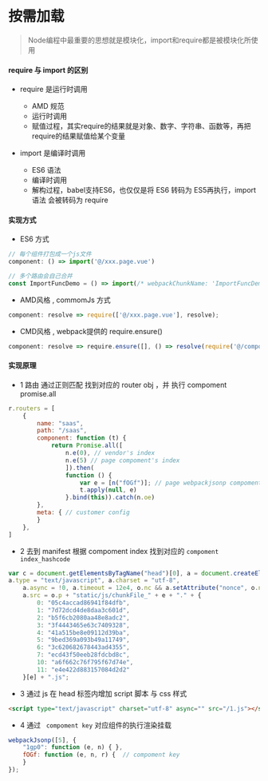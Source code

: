 # 按需加载

> Node编程中最重要的思想就是模块化，import和require都是被模块化所使用

#### require 与 import 的区别


+ require 是运行时调用
   + AMD 规范
   + 运行时调用
   + 赋值过程，其实require的结果就是对象、数字、字符串、函数等，再把require的结果赋值给某个变量

+ import 是编译时调用
   + ES6 语法
   + 编译时调用
   + 解构过程，babel支持ES6，也仅仅是将 ES6 转码为 ES5再执行，import语法 会被转码为 require


#### 实现方式

+  ES6 方式
```js
// 每个组件打包成一个js文件
component: () => import('@/xxx.page.vue')

// 多个路由会自己合并
const ImportFuncDemo = () => import(/* webpackChunkName: 'ImportFuncDemo' */ '@/components/ImportFuncDemo')
```


+  AMD风格 , commomJs 方式
```js
component: resolve => require(['@/xxx.page.vue'], resolve);
```


+ CMD风格 , webpack提供的 require.ensure()

```js
component: resolve => require.ensure([], () => resolve(require('@/components/Hello')), 'demo')
```

#### 实现原理

+ 1 路由 通过正则匹配 找到对应的 router obj ，并 执行 compoment promise.all

```js
r.routers = [
    {
        name: "saas",
        path: "/saas",
        component: function (t) {
            return Promise.all([
                n.e(0), // vendor's index
                n.e(5) // page compoment's index
                ]).then(
                function () {
                    var e = [n("fOGf")]; // page webpackjsonp compoment key
                    t.apply(null, e)
                }.bind(this)).catch(n.oe)
        },
        meta: { // customer config 
        }
    }, 
]
```
+ 2 去到 manifest 根据 compoment index 找到对应的 `compoment index_hashcode`

```js
var c = document.getElementsByTagName("head")[0], a = document.createElement("script");
a.type = "text/javascript", a.charset = "utf-8",
    a.async = !0, a.timeout = 12e4, o.nc && a.setAttribute("nonce", o.nc),
    a.src = o.p + "static/js/chunkFile_" + e + "." + {
        0: "05c4accad86941f84dfb",
        1: "7d72dcd4de8daa3c601d",
        2: "b5f6cb2080aa48e8adc2",
        3: "3f4443465e63c7409328",
        4: "41a515be8e09112d39ba",
        5: "9bed369a093b49a11749",
        6: "3c620682678443ad4355",
        7: "ecd43f50eeb28fdcbd8c",
        10: "a6f662c76f795f67d74e",
        11: "e4e422d883157084d2d2"
    }[e] + ".js";
```

+ 3 通过 js 在 head 标签内增加 script 脚本 与 css 样式

```html
<script type="text/javascript" charset="utf-8" async="" src="/1.js"></script>
```


+ 4 通过 ` compoment key` 对应组件的执行渲染挂载

```js
webpackJsonp([5], {
    "1gp0": function (e, n) { }, 
    fOGf: function (e, n, r) {  // compoment key
    }
});
```
